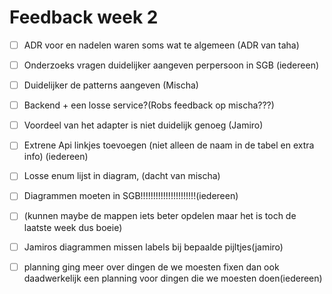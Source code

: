 # Feedback week 2 
- [ ] ADR voor en nadelen waren soms wat te algemeen (ADR van taha)
- [ ] Onderzoeks vragen duidelijker aangeven perpersoon in SGB (iedereen)
- [ ] Duidelijker de patterns aangeven (Mischa)
- [ ] Backend + een losse service?(Robs feedback op mischa???)
- [ ] Voordeel van het adapter is niet duidelijk genoeg (Jamiro)
- [ ] Extrene Api linkjes toevoegen (niet alleen de naam in de tabel en extra info) (iedereen)
- [ ] Losse enum lijst in diagram, (dacht van mischa)
- [ ] Diagrammen moeten in SGB!!!!!!!!!!!!!!!!!!!!!!(iedereen)
- [ ] (kunnen maybe de mappen iets beter opdelen maar het is toch de laatste week dus boeie)
- [ ] Jamiros diagrammen missen labels bij bepaalde pijltjes(jamiro)
- [ ] planning ging meer over dingen de we moesten fixen dan ook daadwerkelijk een planning voor dingen die we moesten doen(iedereen)

